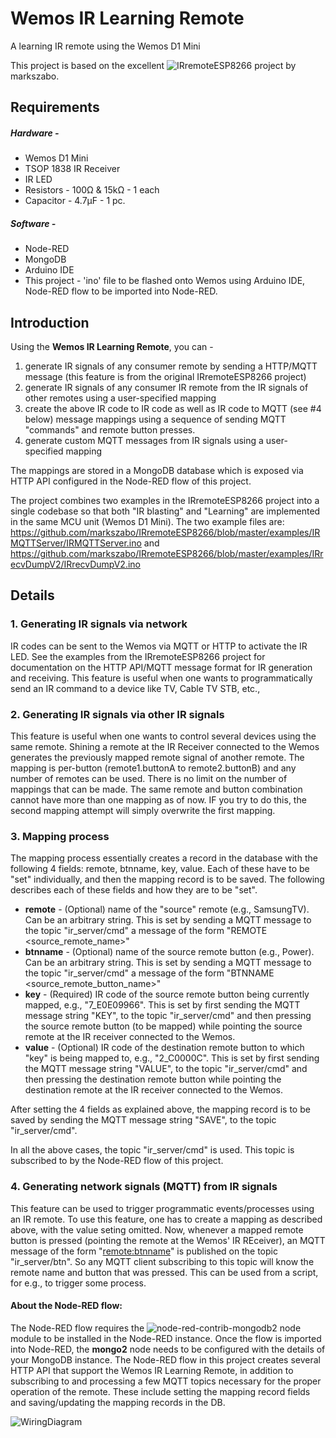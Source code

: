 # Wemos IR Learning Remote
A learning IR remote using the Wemos D1 Mini 

This project is based on the excellent ![IRremoteESP8266](https://github.com/markszabo/IRremoteESP8266) project by markszabo.

## Requirements
##### Hardware - 
- Wemos D1 Mini
- TSOP 1838 IR Receiver
- IR LED
- Resistors - 100Ω & 15kΩ - 1 each
- Capacitor - 4.7μF - 1 pc.
##### Software -
- Node-RED
- MongoDB
- Arduino IDE
- This project - 'ino' file to be flashed onto Wemos using Arduino IDE, Node-RED flow to be imported into Node-RED.

## Introduction
Using the **Wemos IR Learning Remote**, you can -
1. generate IR signals of any consumer remote by sending a HTTP/MQTT message (this feature is from the original IRremoteESP8266 project)
2. generate IR signals of any consumer IR remote from the IR signals of other remotes using a user-specified mapping
3. create the above IR code to IR code as well as IR code to MQTT (see #4 below) message mappings using a sequence of sending MQTT "commands" and remote button presses. 
4. generate custom MQTT messages from IR signals using a user-specified mapping

The  mappings are stored in a MongoDB database which is exposed via HTTP API configured in the Node-RED flow of this project.

The project combines two examples in the IRremoteESP8266 project into a single codebase so that both "IR blasting" and "Learning" are implemented in the same MCU unit (Wemos D1 Mini). The two example files are:
https://github.com/markszabo/IRremoteESP8266/blob/master/examples/IRMQTTServer/IRMQTTServer.ino
and
https://github.com/markszabo/IRremoteESP8266/blob/master/examples/IRrecvDumpV2/IRrecvDumpV2.ino

## Details
### 1. Generating IR signals via network
IR codes can be sent to the Wemos via MQTT or HTTP to activate the IR LED. See the examples from the IRremoteESP8266 project for documentation on the HTTP API/MQTT message format for IR generation and receiving. This feature is useful when one wants to programmatically send an IR command to a device like TV, Cable TV STB, etc.,

### 2. Generating IR signals via other IR signals
This feature is useful when one wants to control several devices using the same remote. Shining a remote at the IR Receiver connected to the Wemos generates the previously mapped remote signal of another remote. The mapping is per-button (remote1.buttonA to remote2.buttonB) and any number of remotes can be used. There is no limit on the number of mappings that can be made. The same remote and button combination cannot have more than one mapping as of now. IF you try to do this, the second mapping attempt will simply overwrite the first mapping.

### 3. Mapping process
The mapping process essentially creates a record in the database with the following 4 fields:
remote, btnname, key, value. Each of these have to be "set" individually, and then the mapping record is to be saved.
The following describes each of these fields and how they are to be "set".

* **remote** - (Optional) name of the "source" remote (e.g., SamsungTV). Can be an arbitrary string. This is set by sending a MQTT message to the topic "ir_server/cmd" a message of the form "REMOTE <source_remote_name>"
* **btnname** - (Optional) name of the source remote button (e.g., Power). Can be an arbitrary string. This is set by sending a MQTT message to the topic "ir_server/cmd" a message of the form "BTNNAME <source_remote_button_name>"
* **key** - (Required) IR code of the source remote button being currently mapped, e.g., "7_E0E09966". This is set by first sending the MQTT message string "KEY", to the topic "ir_server/cmd" and then pressing the source remote button (to be mapped) while pointing the source remote at the IR receiver connected to the Wemos.
* **value** - (Optional) IR code of the destination remote button to which "key" is being mapped to, e.g., "2_C0000C". This is set by first sending the MQTT message string "VALUE", to the topic "ir_server/cmd" and then pressing the destination remote button while pointing the destination remote at the IR receiver connected to the Wemos.

After setting the 4 fields as explained above, the mapping record is to be saved by sending the MQTT message string "SAVE", to the topic "ir_server/cmd".

In all the above cases, the topic "ir_server/cmd" is used. This topic is subscribed to by the Node-RED flow of this project.

### 4. Generating network signals (MQTT) from IR signals
This feature can be used to trigger programmatic events/processes using an IR remote. To use this feature, one has to create a mapping as described above, with the value seting omitted. Now, whenever a mapped remote button is pressed (pointing the remote at the Wemos' IR REceiver), an MQTT message of the form "<remote:btnname>" is published on the topic "ir_server/btn". So any MQTT client subscribing to this topic will know the remote name and button that was pressed. This can be used from a script, for e.g., to trigger some process. 

#### About the Node-RED flow:
The Node-RED flow requires the ![node-red-contrib-mongodb2](https://www.npmjs.com/package/node-red-contrib-mongodb2) node module to be installed in the Node-RED instance. Once the flow is imported into Node-RED, the **mongo2** node needs to be configured with the details of your MongoDB instance. 
The Node-RED flow in this project creates several HTTP API that support the Wemos IR Learning Remote, in addition to subscribing to and processing a few MQTT topics necessary for the proper operation of the remote. These include setting the mapping record fields and saving/updating the mapping records in the DB.



![WiringDiagram](https://github.com/ajithvasudevan/WemosIRLearningRemote/raw/master/Wemos%20Learning%20Remote%20-%20Wiring%20Diagram.png)
